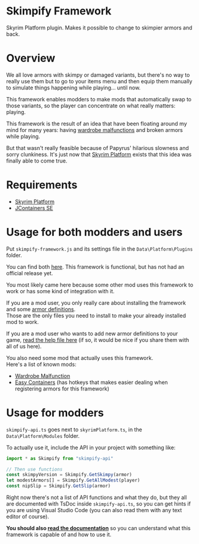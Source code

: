 # Skimpify Framework

Skyrim Platform plugin. Makes it possible to change to skimpier armors and back.

# Overview

We all love armors with skimpy or damaged variants, but there's no way to really use them but to go to your items menu and then equip them manually to simulate things happening while playing... until now.

This framework enables modders to make mods that automatically swap to those variants, so the player can concentrate on what really matters: playing.

This framework is the result of an idea that have been floating around my mind for many years: having [wardrobe malfunctions][Wardrobe Malfunction] and broken armors while playing.

But that wasn't really feasible because of Papyrus' hilarious slowness and sorry clunkiness.
It's just now that [Skyrim Platform][] exists that this idea was finally able to come true.

# Requirements

- [Skyrim Platform][]
- [JContainers SE][]

# Usage for both modders and users

Put `skimpify-framework.js` and its settings file in the `Data\Platform\Plugins` folder.

You can find both [here][Compiled]. This framework is functional, but has not had an official release yet.

You most likely came here because some other mod uses this framework to work or has some kind of integration with it.

If you are a mod user, you only really care about installing the framework and some [armor definitions][ArmorDefs].\
Those are the only files you need to install to make your already installed mod to work.

If you are a mod user who wants to add new armor definitions to your game, [read the help file here][Help] (if so, it would be nice if you share them with all of us here).

You also need some mod that actually uses this framework.\
Here's a list of known mods:

- [Wardrobe Malfunction][]
- [Easy Containers][] (has hotkeys that makes easier dealing when registering armors for this framework)

# Usage for modders

`skimpify-api.ts` goes next to `skyrimPlatform.ts`, in the `Data\Platform\Modules` folder.

To actually use it, include the API in your project with something like:

```ts
import * as Skimpify from "skimpify-api"

// Then use functions
const skimpyVersion = Skimpify.GetSkimpy(armor)
let modestArmors[] = Skimpify.GetAllModest(player)
const nipSlip = Skimpify.GetSlip(armor)
```

Right now there's not a list of API functions and what they do, but they all are documented with TsDoc inside `skimpify-api.ts`, so you can get hints if you are using Visual Studio Code (you can also read them with any text editor of course).

**You should also [read the documentation][Help]** so you can understand what this framework is capable of and how to use it.


[ArmorDefs]: https://github.com/CarlosLeyvaAyala/skimpify-framework/tree/main/SKSE/Plugins/Skimpify%20Framework
[Compiled]: Platform/Plugins
[Easy Containers]: https://github.com/CarlosLeyvaAyala/Easy-Containers
[Help]: Help/help.pdf
[JContainers SE]: https://www.nexusmods.com/skyrimspecialedition/mods/16495
[Skyrim Platform]: https://www.nexusmods.com/skyrimspecialedition/mods/54909
[Wardrobe Malfunction]: https://github.com/CarlosLeyvaAyala/wardrobe-malfunction